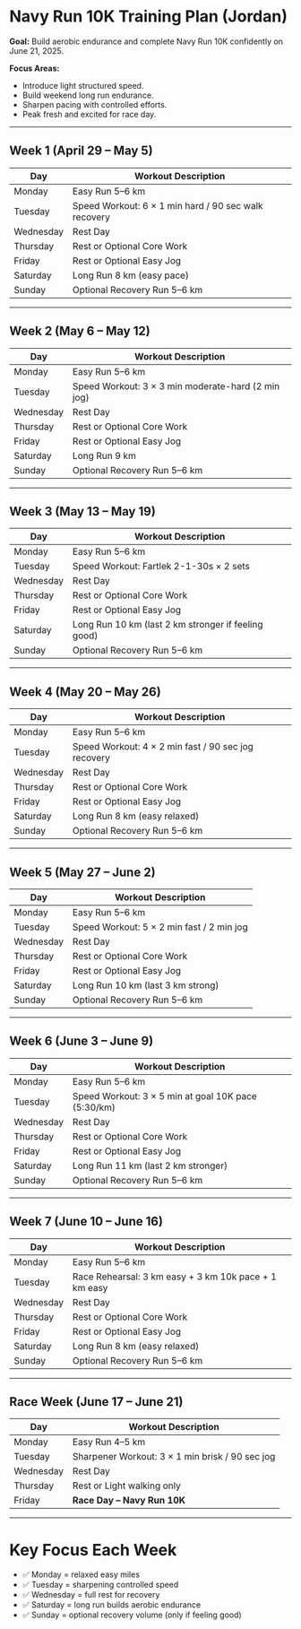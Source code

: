# Navy Run 10K Training Plan (Jordan)

**Goal:** Build aerobic endurance and complete Navy Run 10K confidently on June 21, 2025.

**Focus Areas:**
- Introduce light structured speed.
- Build weekend long run endurance.
- Sharpen pacing with controlled efforts.
- Peak fresh and excited for race day.

---

## Week 1 (April 29 – May 5)

| Day         | Workout Description                                   |
|-------------|-------------------------------------------------------|
| Monday      | Easy Run 5–6 km                                       |
| Tuesday     | Speed Workout: 6 × 1 min hard / 90 sec walk recovery  |
| Wednesday   | Rest Day                                              |
| Thursday    | Rest or Optional Core Work                            |
| Friday      | Rest or Optional Easy Jog                             |
| Saturday    | Long Run 8 km (easy pace)                             |
| Sunday      | Optional Recovery Run 5–6 km                          |

---

## Week 2 (May 6 – May 12)

| Day         | Workout Description                                   |
|-------------|-------------------------------------------------------|
| Monday      | Easy Run 5–6 km                                       |
| Tuesday     | Speed Workout: 3 × 3 min moderate-hard (2 min jog)    |
| Wednesday   | Rest Day                                              |
| Thursday    | Rest or Optional Core Work                            |
| Friday      | Rest or Optional Easy Jog                             |
| Saturday    | Long Run 9 km                                         |
| Sunday      | Optional Recovery Run 5–6 km                          |

---

## Week 3 (May 13 – May 19)

| Day         | Workout Description                                   |
|-------------|-------------------------------------------------------|
| Monday      | Easy Run 5–6 km                                       |
| Tuesday     | Speed Workout: Fartlek 2-1-30s × 2 sets               |
| Wednesday   | Rest Day                                              |
| Thursday    | Rest or Optional Core Work                            |
| Friday      | Rest or Optional Easy Jog                             |
| Saturday    | Long Run 10 km (last 2 km stronger if feeling good)   |
| Sunday      | Optional Recovery Run 5–6 km                          |

---

## Week 4 (May 20 – May 26)

| Day         | Workout Description                                   |
|-------------|-------------------------------------------------------|
| Monday      | Easy Run 5–6 km                                       |
| Tuesday     | Speed Workout: 4 × 2 min fast / 90 sec jog recovery   |
| Wednesday   | Rest Day                                              |
| Thursday    | Rest or Optional Core Work                            |
| Friday      | Rest or Optional Easy Jog                             |
| Saturday    | Long Run 8 km (easy relaxed)                          |
| Sunday      | Optional Recovery Run 5–6 km                          |

---

## Week 5 (May 27 – June 2)

| Day         | Workout Description                                   |
|-------------|-------------------------------------------------------|
| Monday      | Easy Run 5–6 km                                       |
| Tuesday     | Speed Workout: 5 × 2 min fast / 2 min jog             |
| Wednesday   | Rest Day                                              |
| Thursday    | Rest or Optional Core Work                            |
| Friday      | Rest or Optional Easy Jog                             |
| Saturday    | Long Run 10 km (last 3 km strong)                     |
| Sunday      | Optional Recovery Run 5–6 km                          |

---

## Week 6 (June 3 – June 9)

| Day         | Workout Description                                   |
|-------------|-------------------------------------------------------|
| Monday      | Easy Run 5–6 km                                       |
| Tuesday     | Speed Workout: 3 × 5 min at goal 10K pace (5:30/km)   |
| Wednesday   | Rest Day                                              |
| Thursday    | Rest or Optional Core Work                            |
| Friday      | Rest or Optional Easy Jog                             |
| Saturday    | Long Run 11 km (last 2 km stronger)                   |
| Sunday      | Optional Recovery Run 5–6 km                          |

---

## Week 7 (June 10 – June 16)

| Day         | Workout Description                                   |
|-------------|-------------------------------------------------------|
| Monday      | Easy Run 5–6 km                                       |
| Tuesday     | Race Rehearsal: 3 km easy + 3 km 10k pace + 1 km easy |
| Wednesday   | Rest Day                                              |
| Thursday    | Rest or Optional Core Work                            |
| Friday      | Rest or Optional Easy Jog                             |
| Saturday    | Long Run 8 km (easy relaxed)                          |
| Sunday      | Optional Recovery Run 5–6 km                          |

---

## Race Week (June 17 – June 21)

| Day         | Workout Description                                   |
|-------------|-------------------------------------------------------|
| Monday      | Easy Run 4–5 km                                       |
| Tuesday     | Sharpener Workout: 3 × 1 min brisk / 90 sec jog       |
| Wednesday   | Rest Day                                              |
| Thursday    | Rest or Light walking only                            |
| Friday      | **Race Day – Navy Run 10K**                           |

---

# Key Focus Each Week

- ✅ Monday = relaxed easy miles
- ✅ Tuesday = sharpening controlled speed
- ✅ Wednesday = full rest for recovery
- ✅ Saturday = long run builds aerobic endurance
- ✅ Sunday = optional recovery volume (only if feeling good)
